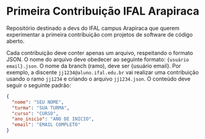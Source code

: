 # Primeira Contribuição IFAL Arapiraca

Repositório destinado a devs do IFAL campus Arapiraca que querem experimentar a primeira contribuição com projetos de software de código aberto.

Cada contribuição deve conter apenas um arquivo, respeitando o formato JSON. O nome do arquivo deve obedecer ao seguinte formato: `{usuário email}.json`. O nome da branch (ramo), deve ser {usuário email}. Por exemplo, a discente `jj1234@aluno.ifal.edu.br` vai realizar uma contribuição usando o ramo `jj1234` e criando o arquivo `jj1234.json`. O conteúdo deve seguir o seguinte padrão:

```json
{
  "nome": "SEU NOME",
  "turma": "SUA TURMA",
  "curso": "CURSO",
  "ano_inicio": "ANO DE INICIO",
  "email": "EMAIL COMPLETO"
}
```
